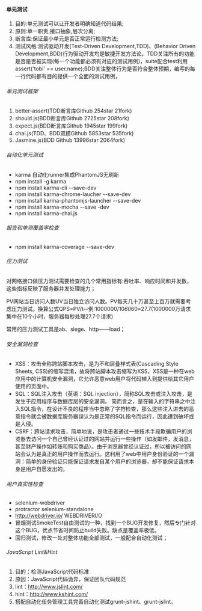 #### 单元测试
1. 目的:单元测试可以让开发者明确知道代码结果;
2. 原则:单一职责,接口抽象,层次分离;
3. 断言库:保证最小单元是否正常运行检测方法;
4. 测试风格:测试驱动开发(Test-Driven Development,TDD)、(Behavior Driven Development,BDD)行为驱动开发均是敏捷开发方法论。TDD关注所有的功能是否是否被实现(每一个功能都必须有对应的测试用例)，suite配合test利用assert('tobi' == user.name);BDD关注整体行为是否符合整体预期，编写的每一行代码都有目的提供一个全面的测试用例，
###### 单元测试框架
1. better-assert(TDD断言库Github 254star 21fork)
2. should.js(BDD断言库Github 2725star 208fork)
3. expect.js(BDD断言库Github 1945star 199fork)
4. chai.js(TDD、BDD双模Github 5853star 535fork)
5. Jasmine.js(BDD Github 13996star 2064fork)
###### 自动化单元测试
- karma 自动化runner集成PhantomJS无刷新
- npm install -g karma 
- npm install karma-cli --save-dev
- npm install karma-chrome-laucher --save-dev
- npm install karma-phantomjs-launcher --save-dev
- npm install karma-mocha --save -dev
- npm install karma-chai.js
###### 报告和单测覆盖率检查
- npm install karma-coverage --save-dev
###### 压力测试
对网络接口做压力测试需要检查的几个常用指标有:吞吐率、响应时间和并发数，这些指标反映了服务器并发处理能力；

PV网站当日访问人数UV当日独立访问人数。PV每天几十万甚至上百万就需要考虑压力测试。换算公式QPS=PV/t--例:1000000/10*60*60=27.7(1000000万请求集中在10个小时，服务器每秒处理27.7个请求)

常用的压力测试工具是ab、siege、http——load；
###### 安全漏洞检查
- XSS：攻击全称跨站脚本攻击，是为不和层叠样式表(Cascading Style Sheets, CSS)的缩写混淆，故将跨站脚本攻击缩写为XSS，XSS是一种在web应用中的计算机安全漏洞，它允许恶意web用户将代码植入到提供给其它用户使用的页面中。
- SQL：SQL注入攻击（英语：SQL injection），简称SQL攻击或注入攻击，是发生于应用程序与数据库层的安全漏洞。 简而言之，是在输入的字符串之中注入SQL指令，在设计不良的程序当中忽略了字符检查，那么这些注入进去的恶意指令就会被数据库服务器误认为是正常的SQL指令而运行，因此遭到破坏或是入侵。
- CSRF：跨站请求攻击，简单地说，是攻击者通过一些技术手段欺骗用户的浏览器去访问一个自己曾经认证过的网站并运行一些操作（如发邮件，发消息，甚至财产操作如转账和购买商品）。由于浏览器曾经认证过，所以被访问的网站会认为是真正的用户操作而去运行。这利用了web中用户身份验证的一个漏洞：简单的身份验证只能保证请求发自某个用户的浏览器，却不能保证请求本身是用户自愿发出的。
###### 用户真实性检查
- selenium-webdriver
- protractor selenium-standalone
- http://webdriver.io/ WEBDRIVERI/O
- 冒烟测试SmokeTest自由测试的一种，找到一个BUG开发修复，然后专门针对这个BUG，优点节省时间防止build失败。缺点是覆盖率极低。
- 回归测试，修改一处对整体功能全部测试，一般配合自动化测试；

###### JavaScript Lint&Hint
1. 目的：检测JavaScript代码标准
2. 原因：JavaScript代码诡异，保证团队代码规范
3. lint：http://www.jslint.com/
4. hint：http://www.kshint.com/
5. 搭配自动化任务管理工具完善自动化测试grunt-jshint、grunt-jslint。